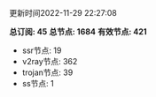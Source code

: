 更新时间2022-11-29 22:27:08

**总订阅: 45**
**总节点: 1684**
**有效节点: 421**
- ssr节点: 19
- v2ray节点: 362
- trojan节点: 39
- ss节点: 1
